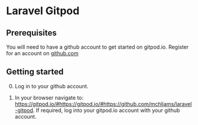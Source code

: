 # Laravel Gitpod

## Prerequisites

You will need to have a github account to get started on gitpod.io. Register for an account on [github.com](https://github.com/join?ref_cta=Sign+up&ref_loc=header+logged+out&ref_page=%2F&source=header-home)

## Getting started

0. Log in to your github account. 

1. In your browser navigate to: https://gitpod.io/#https://gitpod.io/#https://github.com/mchljams/laravel-gitpod. If required, log into your gitpod.io account with your github account.
